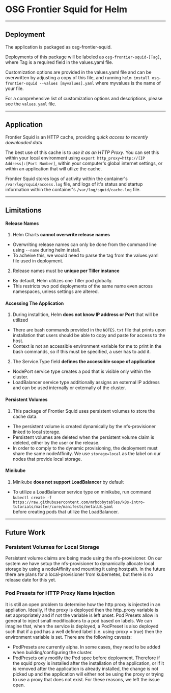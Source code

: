 # OSG Frontier Squid for Helm #

----
## Deployment
The application is packaged as osg-frontier-squid.

Deployments of this package will be labeled as `osg-frontier-squid-[Tag]`, where Tag is a required field in the values.yaml file.

Customization options are provided in the values.yaml file and can be overwritten by adjusting a copy of this file, and running `helm install osg-frontier-squid --values [myvalues].yaml` where myvalues is the name of your file.

For a comprehensive list of customization options and descriptions, please see the `values.yaml` file.

----
## Application
Frontier Squid is an HTTP cache, providing *quick access to recently downloaded data*.

The best use of this cache is to *use it as an HTTP Proxy*. You can set this within your local environment using `export http_proxy=http://[IP Address]:[Port Number]`, within your computer's global internet settings, or within an application that will utlize the cache.

Frontier Squid stores logs of activity within the container's `/var/log/squid/access.log` file, and logs of it's status and startup information within the container's `/var/log/squid/cache.log` file.

----
## Limitations
#### Release Names ####
1. Helm Charts **cannot overwrite release names**  
  * Overwriting release names can only be done from the command line using `--name` during helm install.
  * To acheive this, we would need to parse the tag from the values.yaml file used in deployment.

2. Release names must be **unique per Tiller instance**
  * By default, Helm utilizes one Tiller pod globally.
  * This restricts two pod deployments of the same name even across namespaces, unless settings are altered.

#### Accessing The Application ####
1. During installtion, Helm **does not know IP address or Port** that will be utilized  
  * There are bash commands provided in the `NOTES.txt` file that prints upon installation that users should be able to copy and paste for access to the host.
  * Context is not an accessible environment variable for me to print in the bash commands, so if this must be specified, a user has to add it.

2. The Service.Type field **defines the accessible scope of application**  
  * NodePort service type creates a pod that is visible only within the cluster.
  * LoadBalancer service type additionally assigns an external IP address and can be used internally or externally of the cluster.

#### Persistent Volumes ####
1. This package of Frontier Squid uses persistent volumes to store the cache data.  
  * The persistent volume is created dynamically by the nfs-provisioner linked to local storage.
  * Persistent volumes are deleted when the persistent volume claim is deleted, either by the user or the release.
  * In order to comply to the dynamic provisioning, the deployment must share the same nodeAffinity. We use `storage=local` as the label on our nodes that provide local storage.

#### Minikube ####
1. Minikube **does not support LoadBalancer** by default  
  * To utilize a LoadBalancer service type on minikube, run command  
     `kubectl create -f https://raw.githubusercontent.com/mrbobbytables/k8s-intro-tutorials/master/core/manifests/metalLB.yaml`  
     before creating pods that utilize the LoadBalancer.

----
## Future Work

### Persistent Volumes for Local Storage

Persistent volume claims are being made using the nfs-provisioner. On our system we have setup the nfs-provisioner to dynamically allocate local storage by using a nodeAffinity and mounting it using hostpath. In the future there are plans for a local-provisioner from kubernetes, but there is no release date for this yet.

### Pod Presets for HTTP Proxy Name Injection

It is still an open problem to determine how the http proxy is injected in an appliation. Ideally, if the proxy is deployed then the http_proxy variable is set appropriately and if not the variable is left unset. Pod Presets allow in general to inject small modifications to a pod based on labels. We can imagine that, when the service is deployed, a PodPreset is also deployed such that if a pod has a well defined label (i.e. using-proxy = true) then the environment variable is set. There are the following caveats:
  * PodPresets are currently alpha. In some cases, they need to be added when building/configuring the cluster.
  * PodPresets only modify the Pod spec before deployment. Therefore if the squid proxy is installed after the installation of the application, or if it is removed after the application is already installed, the change is not picked up and the application will either not be using the proxy or trying to use a proxy that does not exist.
For these reasons, we left the issue open.

